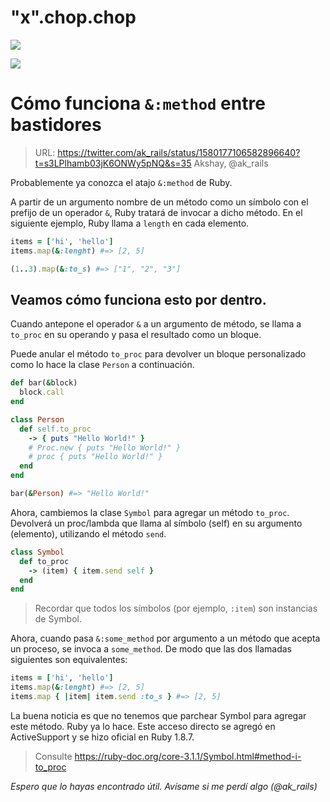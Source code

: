 
# "x".chop.chop

![](https://pbs.twimg.com/media/FhI6OfTXgAEBkoj?format=png&name=small)

![](https://pbs.twimg.com/media/FhidqrYWIAAjJfv?format=jpg&name=small)

# Cómo funciona `&:method` entre bastidores

> URL: https://twitter.com/ak_rails/status/1580177106582896640?t=s3LPlhamb03jK6ONWy5pNQ&s=35
> Akshay, @ak_rails

Probablemente ya conozca el atajo `&:method` de Ruby.

A partir de un argumento nombre de un método como un símbolo con el prefijo de un operador `&`, Ruby tratará de invocar a dicho método. En el siguiente ejemplo, Ruby llama a `length` en cada elemento.

```ruby
items = ['hi', 'hello']
items.map(&:lenght) #=> [2, 5]

(1..3).map(&:to_s) #=> ["1", "2", "3"]
```

## Veamos cómo funciona esto por dentro.

Cuando antepone el operador `&` a un argumento de método, se llama a `to_proc` en su operando y pasa el resultado como un bloque.

Puede anular el método `to_proc` para devolver un bloque personalizado como lo hace la clase `Person` a continuación.

```ruby
def bar(&block)
  block.call
end

class Person
  def self.to_proc
    -> { puts "Hello World!" }
    # Proc.new { puts "Hello World!" }
    # proc { puts "Hello World!" }
  end
end

bar(&Person) #=> "Hello World!"
```

Ahora, cambiemos la clase `Symbol` para agregar un método `to_proc`. Devolverá un proc/lambda que llama al símbolo (self) en su argumento (elemento), utilizando el método `send`.

```ruby
class Symbol
  def to_proc
    -> (item) { item.send self }
  end
end
```

> Recordar que todos los símbolos (por ejemplo, `:item`) son instancias de Symbol.

Ahora, cuando pasa `&:some_method` por argumento a un método que acepta un proceso, se invoca a `some_method`. De modo que las dos llamadas siguientes son equivalentes:

```ruby
items = ['hi', 'hello']
items.map(&:lenght) #=> [2, 5]
items.map { |item| item.send :to_s } #=> [2, 5]
```

La buena noticia es que no tenemos que parchear Symbol para agregar este método. Ruby ya lo hace. Este acceso directo se agregó en ActiveSupport y se hizo oficial en Ruby 1.8.7.

> Consulte https://ruby-doc.org/core-3.1.1/Symbol.html#method-i-to_proc

_Espero que lo hayas encontrado útil. Avísame si me perdí algo (@ak_rails)_
